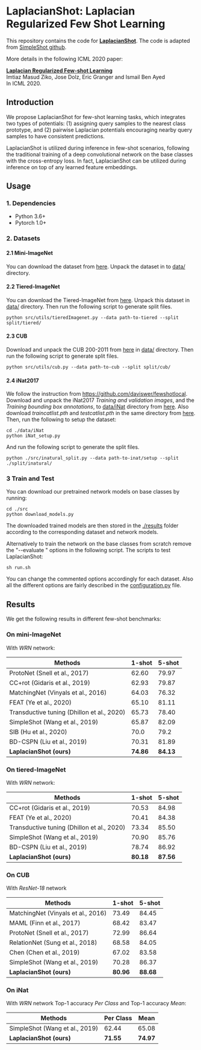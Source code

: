 # LaplacianShot: Laplacian Regularized Few Shot Learning

This repository contains the code for [**LaplacianShot**](https://arxiv.org/abs/2006.15486). The code is adapted from [SimpleShot github](https://github.com/mileyan/simple_shot).

More details in the following ICML 2020 paper:

[**Laplacian Regularized Few-shot Learning**](https://arxiv.org/abs/2006.15486)  
Imtiaz Masud Ziko, Jose Dolz, Eric Granger and Ismail Ben Ayed  
In ICML 2020.

## Introduction
We propose LaplacianShot for few-shot learning tasks, which integrates two types of potentials: (1) assigning query samples to the nearest class prototype, and (2) pairwise Laplacian potentials encouraging nearby query samples to have consistent predictions. 

LaplacianShot is utilized during inference in few-shot scenarios, following the traditional training of a deep convolutional network on the base classes with the cross-entropy loss. 
In fact, LaplacianShot can be utilized during inference on top of any learned feature embeddings.

## Usage
### 1. Dependencies
- Python 3.6+
- Pytorch 1.0+

### 2. Datasets
#### 2.1 Mini-ImageNet
You can download the dataset from [here](https://drive.google.com/open?id=0B3Irx3uQNoBMQ1FlNXJsZUdYWEE). Unpack the dataset in to [data/](./data/) directory.

#### 2.2 Tiered-ImageNet
You can download the Tiered-ImageNet from [here](https://drive.google.com/file/d/1g1aIDy2Ar_MViF2gDXFYDBTR-HYecV07/view).
Unpack this dataset in [data/](./data/) directory. Then run the following script to generate split files.
```angular2
python src/utils/tieredImagenet.py --data path-to-tiered --split split/tiered/
```
#### 2.3 CUB
Download and unpack the CUB 200-2011 from [here](http://www.vision.caltech.edu/visipedia-data/CUB-200-2011/CUB_200_2011.tgz) in [data/](./data/) directory.
Then run the following script to generate split files.
```angular2
python src/utils/cub.py --data path-to-cub --split split/cub/
```
#### 2.4 iNat2017
We follow the instruction from https://github.com/daviswer/fewshotlocal. Download and unpack the iNat2017 _Training and validation images_, and the _Training bounding box annotations_, to [data/iNat](./data/iNat) directory from [here](https://github.com/visipedia/inat_comp/blob/master/2017/README.md#Data). Also download _traincatlist.pth_ and _testcatlist.pth_ in the same directory from [here](https://github.com/daviswer/fewshotlocal). Then, run the following to setup the dataset:
 ```angular2
cd ./data/iNat
python iNat_setup.py
```

And run the following script to generate the split files.
```angular2
python ./src/inatural_split.py --data path-to-inat/setup --split ./split/inatural/
```

### 3 Train and Test
You can download our pretrained network models on base classes by running:
```angular2
cd ./src
python download_models.py
```
The downloaded trained models are then stored in the [./results]() folder according to the corresponding dataset and network models.

Alternatively to train the network on the base classes from scratch remove the "--evaluate " options in the following script.
The scripts to test LaplacianShot:
```angular2
sh run.sh
```
You can change the commented options accordingly for each dataset. Also all the different options are fairly described in the [configuration.py](./src/utils/configuration.py) file.

## Results
We get the following results in different few-shot benchmarks:

### On **mini-ImageNet**
 With _WRN_ network:

| Methods  | 1-shot | 5-shot |
|--------- |--------|--------|
| ProtoNet (Snell et al., 2017) | 62.60   | 79.97  |
| CC+rot (Gidaris et al., 2019)  | 62.93  | 79.87  |
| MatchingNet (Vinyals et al., 2016)     | 64.03  | 76.32  |
| FEAT (Ye et al., 2020)     | 65.10  | 81.11  |
| Transductive tuning (Dhillon et al., 2020)     | 65.73 | 78.40 |
| SimpleShot (Wang et al., 2019)     | 65.87 | 82.09 |
| SIB (Hu et al., 2020)     | 70.0 | 79.2 |
| BD-CSPN (Liu et al., 2019)     | 70.31 | 81.89 |
| **LaplacianShot (ours)**     | **74.86** | **84.13** |

### On **tiered-ImageNet**

With _WRN_ network:

| Methods  | 1-shot | 5-shot |
|--------- |--------|--------|
| CC+rot (Gidaris et al., 2019)  | 70.53  | 84.98  |
| FEAT (Ye et al., 2020)     | 70.41  | 84.38  |
| Transductive tuning (Dhillon et al., 2020)     | 73.34 | 85.50 |
| SimpleShot (Wang et al., 2019)     | 70.90 | 85.76 |
| BD-CSPN (Liu et al., 2019)     | 78.74 | 86.92 |
| **LaplacianShot (ours)**     | **80.18** | **87.56** |

### On **CUB**

With _ResNet-18_ network

| Methods  | 1-shot | 5-shot |
|--------- |--------|--------|
| MatchingNet (Vinyals et al., 2016)     | 73.49  | 84.45  |
| MAML (Finn et al., 2017)     | 68.42 | 83.47 |
| ProtoNet (Snell et al., 2017)     | 72.99 | 86.64 |
| RelationNet (Sung et al., 2018)     | 68.58 | 84.05 |
| Chen (Chen et al., 2019)    | 67.02 | 83.58  |
| SimpleShot (Wang et al., 2019)    | 70.28  | 86.37  |
| **LaplacianShot (ours)**     | **80.96** | **88.68** |

### On **iNat** 
With _WRN_ network Top-1 accuracy _Per Class_ and Top-1 accuracy _Mean_:

| Methods  | Per Class | Mean |
|--------- |--------|--------|
| SimpleShot (Wang et al., 2019)     | 62.44 | 65.08 |
| **LaplacianShot (ours)**     | **71.55** | **74.97** |
